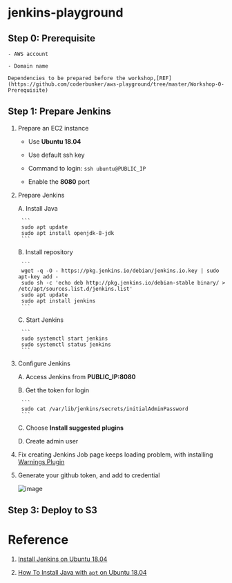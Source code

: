 # jenkins-playground

## Step 0: Prerequisite

    - AWS account
    
    - Domain name

    Dependencies to be prepared before the workshop,[REF](https://github.com/coderbunker/aws-playground/tree/master/Workshop-0-Prerequisite)

## Step 1: Prepare Jenkins 

1. Prepare an EC2 instance 

    - Use **Ubuntu 18.04** 

    - Use default ssh key

    - Command to login: `ssh ubuntu@PUBLIC_IP`

    - Enable the **8080** port 

2. Prepare Jenkins

    A. Install Java

        ```
        sudo apt update
        sudo apt install openjdk-8-jdk
        ```

    B. Install repository 

        ```
        wget -q -O - https://pkg.jenkins.io/debian/jenkins.io.key | sudo apt-key add -
        sudo sh -c 'echo deb http://pkg.jenkins.io/debian-stable binary/ > /etc/apt/sources.list.d/jenkins.list'
        sudo apt update
        sudo apt install jenkins
        ```

    C. Start Jenkins

        ```
        sudo systemctl start jenkins
        sudo systemctl status jenkins
        ```
    
3. Configure Jenkins

    A. Access Jenkins from **PUBLIC_IP:8080**

    B. Get the token for login

        ```
        sudo cat /var/lib/jenkins/secrets/initialAdminPassword
        ```    

    C. Choose **Install suggested plugins**

    D. Create admin user




4. Fix creating Jenkins Job page keeps loading problem, with installing [Warnings Plugin](https://wiki.jenkins.io/display/JENKINS/Warnings+Plugin)


5. Generate your github token, and add to credential

    ![image](https://user-images.githubusercontent.com/4877346/50719539-6c738080-10d8-11e9-9bb7-69c85ca80b3b.png)


## Step 3: Deploy to S3



# Reference 

1. [Install Jenkins on Ubuntu 18.04](https://www.digitalocean.com/community/tutorials/how-to-install-jenkins-on-ubuntu-18-04)

2. [How To Install Java with `apt` on Ubuntu 18.04](https://www.digitalocean.com/community/tutorials/how-to-install-java-with-apt-on-ubuntu-18-04#installing-specific-versions-of-openjdk)
